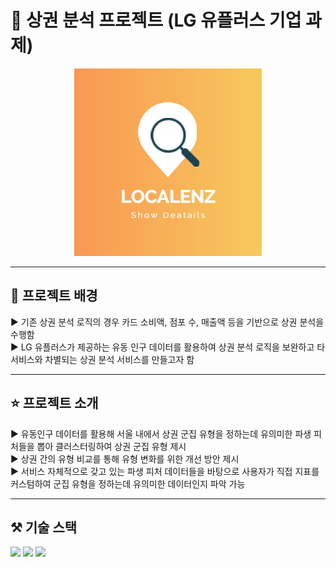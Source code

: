 # 🌇 상권 분석 프로젝트 (LG 유플러스 기업 과제)

<div align="center">
  <img src="images/logo.png" alt="로고" width="300">
</div>

---

## 👏 프로젝트 배경
▶️ 기존 상권 분석 로직의 경우 카드 소비액, 점포 수, 매출액 등을 기반으로 상권 분석을 수행함  
▶️ LG 유플러스가 제공하는 유동 인구 데이터를 활용하여 상권 분석 로직을 보완하고 타 서비스와 차별되는 상권 분석 서비스를 만들고자 함  

---

## ⭐ 프로젝트 소개
▶️ 유동인구 데이터를 활용해 서울 내에서 상권 군집 유형을 정하는데 유의미한 파생 피처들을 뽑아 클러스터링하여 상권 군집 유형 제시  
▶️ 상권 간의 유형 비교를 통해 유형 변화를 위한 개선 방안 제시  
▶️ 서비스 자체적으로 갖고 있는 파생 피처 데이터들을 바탕으로 사용자가 직접 지표를 커스텀하여 군집 유형을 정하는데 유의미한 데이터인지 파악 가능  

---

## ⚒️ 기술 스택

<div align="start">
  <img src="https://img.shields.io/badge/Next.js-000000?style=flat-square&logo=Next.js&logoColor=white"/>
  <img src="https://img.shields.io/badge/Typescript-3178C6?style=flat-square&logo=Typescript&logoColor=white"/>
  <img src="https://img.shields.io/badge/Tailwind CSS-06B6D4?style=flat-square&logo=Tailwind CSS&logoColor=white"/>
</div>
